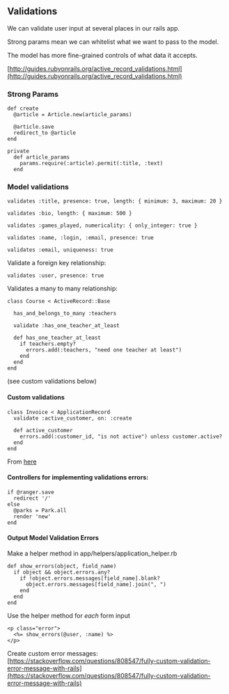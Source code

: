 ## Validations

We can validate user input at several places in our rails app.

Strong params mean we can whitelist what we want to pass to the model.

The model has more fine-grained controls of what data it accepts.

[http://guides.rubyonrails.org/active_record_validations.html](http://guides.rubyonrails.org/active_record_validations.html)


### Strong Params
```
def create
  @article = Article.new(article_params)

  @article.save
  redirect_to @article
end

private
  def article_params
    params.require(:article).permit(:title, :text)
  end
```

### Model validations
```
validates :title, presence: true, length: { minimum: 3, maximum: 20 }
```

```
validates :bio, length: { maximum: 500 }
```

```
validates :games_played, numericality: { only_integer: true }
```

```
validates :name, :login, :email, presence: true
```

```
validates :email, uniqueness: true
```

Validate a foreign key relationship:
```
validates :user, presence: true
```

Validates a many to many relationship:
```
class Course < ActiveRecord::Base

  has_and_belongs_to_many :teachers

  validate :has_one_teacher_at_least

  def has_one_teacher_at_least
    if teachers.empty?
      errors.add(:teachers, "need one teacher at least")
    end
  end
end
```
(see custom validations below)

#### Custom validations
```
class Invoice < ApplicationRecord
  validate :active_customer, on: :create

  def active_customer
    errors.add(:customer_id, "is not active") unless customer.active?
  end
end
```
From [here](http://guides.rubyonrails.org/active_record_validations.html#custom-methods)

#### Controllers for implementing validations errors:
```
if @ranger.save
  redirect '/'
else
  @parks = Park.all
  render 'new'
end
```

#### Output Model Validation Errors

Make a helper method in app/helpers/application_helper.rb
```
def show_errors(object, field_name)
  if object && object.errors.any?
    if !object.errors.messages[field_name].blank?
      object.errors.messages[field_name].join(", ")
    end
  end
end
```

Use the helper method for *each* form input
```
<p class="error">
  <%= show_errors(@user, :name) %>
</p>
```

Create custom error messages: [https://stackoverflow.com/questions/808547/fully-custom-validation-error-message-with-rails](https://stackoverflow.com/questions/808547/fully-custom-validation-error-message-with-rails)
